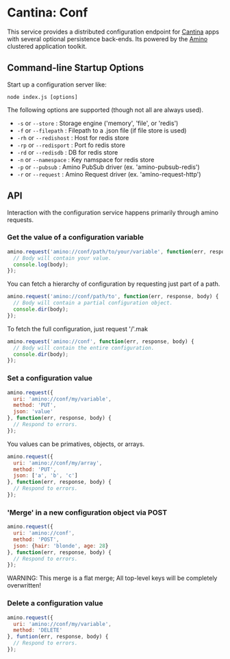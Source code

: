 Cantina: Conf
==============

This service provides a distributed configuration endpoint for
[Cantina](https://github.com/cantina) apps with several optional
persistence back-ends.  Its powered by the [Amino](https://github.com/cantina/amino)
clustered application toolkit.


Command-line Startup Options
----------------------------

Start up a configuration server like:

    node index.js [options]

The following options are supported (though not all are always used).

  * `-s` or `--store` : Storage engine ('memory', 'file', or 'redis')
  * `-f` or `--filepath` : Filepath to a .json file (if file store is used)
  * `-rh` or `--redishost` : Host for redis store
  * `-rp` or `--redisport` : Port fo redis store
  * `-rd` or `--redisdb` : DB for redis store
  * `-n` or `--namespace` : Key namspace for redis store
  * `-p` or `--pubsub` : Amino PubSub driver (ex. 'amino-pubsub-redis')
  * `-r` or `--request` : Amino Request driver (ex. 'amino-request-http')


API
----

Interaction with the configuration service happens primarily through
amino requests.

### Get the value of a configuration variable ###

```js
amino.request('amino://conf/path/to/your/variable', function(err, response, body) {
  // Body will contain your value.
  console.log(body);
});
```

You can fetch a hierarchy of configuration by requesting just part
of a path.

```js
amino.request('amino://conf/path/to', function(err, response, body) {
  // Body will contain a partial configuration object.
  console.dir(body);
});
```

To fetch the full configuration, just request '/'.mak

```js
amino.request('amino://conf', function(err, response, body) {
  // Body will contain the entire configuration.
  console.dir(body);
});
```


### Set a configuration value ###

```js
amino.request({
  uri: 'amino://conf/my/variable',
  method: 'PUT',
  json: 'value'
}, function(err, response, body) {
  // Respond to errors.
});
```

You values can be primatives, objects, or arrays.

```js
amino.request({
  uri: 'amino://conf/my/array',
  method: 'PUT',
  json: ['a', 'b', 'c']
}, function(err, response, body) {
  // Respond to errors.
});
```


### 'Merge' in a new configuration object via POST

```js
amino.request({
  uri: 'amino://conf',
  method: 'POST',
  json: {hair: 'blonde', age: 28}
}, function(err, response, body) {
  // Respond to errors.
});
```

WARNING: This merge is a flat merge; All top-level keys will be
completely overwritten!


### Delete a configuration value ###

```js
amino.request({
  uri: 'amino://conf/my/variable',
  method: 'DELETE'
}, funtion(err, response, body) {
  // Respond to errors.
});
```
